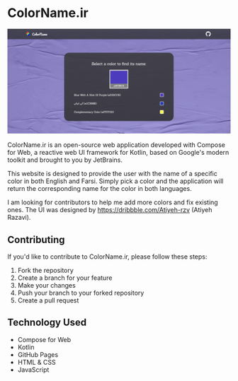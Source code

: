# ColorName.ir 

![any-audio-finder-cover](screenshot/screenshot.png)

ColorName.ir is an open-source web application developed with Compose for Web, a reactive web UI framework for Kotlin, based on Google's modern toolkit and brought to you by JetBrains. 

This website is designed to provide the user with the name of a specific color in both English and Farsi. Simply pick a color and the application will return the corresponding name for the color in both languages.

I am looking for contributors to help me add more colors and fix existing ones. The UI was designed by https://dribbble.com/Atiyeh-rzv (Atiyeh Razavi).

## Contributing

If you'd like to contribute to ColorName.ir, please follow these steps:

1. Fork the repository
2. Create a branch for your feature
3. Make your changes
4. Push your branch to your forked repository
5. Create a pull request

## Technology Used

- Compose for Web
- Kotlin
- GitHub Pages
- HTML & CSS
- JavaScript
